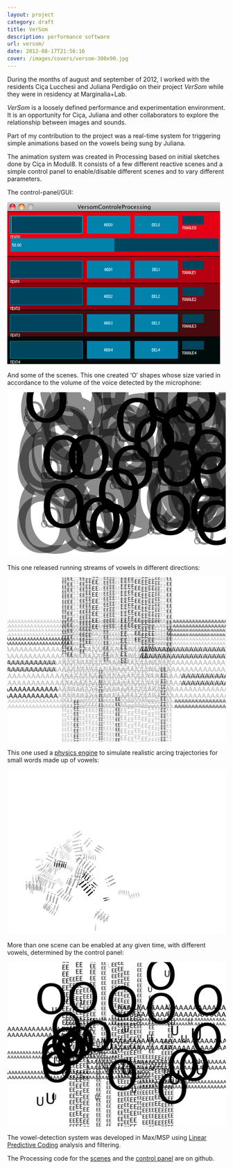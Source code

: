 ```yaml
---
layout: project
category: draft
title: VerSom
description: performance software
url: versom/
date: 2012-08-17T21:56:16
cover: /images/covers/versom-300x90.jpg
---
```

During the months of august and september of 2012, I worked with the residents Ciça Lucchesi and Juliana Perdigão on their project *VerSom* while they were in residency at Marginalia+Lab.

*VerSom* is a loosely defined performance and experimentation environment. It is an opportunity for Ciça, Juliana and other collaborators to explore the relationship between images and sounds.

Part of my contribution to the project was a real-time system for triggering simple animations based on the vowels being sung by Juliana.

The animation system was created in Processing based on initial sketches done by Ciça in Modul8. It consists of a few different reactive scenes and a simple control panel to enable/disable different scenes and to vary different parameters.

The control-panel/GUI:

![](/images/projects/versom/UI.png)

And some of the scenes. This one created ‘O’ shapes whose size varied in accordance to the volume of the voice detected by the microphone:

![](/images/projects/versom/O2.png)

This one released running streams of vowels in different directions:

![](/images/projects/versom/AE.png)

This one used a [physics engine](http://www.jbox2d.org/) to simulate realistic arcing trajectories for small words made up of vowels:

![](/images/projects/versom/I.png)

More than one scene can be enabled at any given time, with different vowels, determined by the control panel:

![](/images/projects/versom/AEOU.png)

The vowel-detection system was developed in Max/MSP using [Linear Predictive Coding](http://en.wikipedia.org/wiki/Linear_predictive_coding) analysis and filtering.

The Processing code for the [scenes](https://github.com/thiagohersan/VersomVogaisProcessing) and the [control panel](https://github.com/thiagohersan/VersomControleProcessing) are on github.
